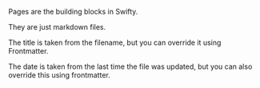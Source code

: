 Pages are the building blocks in Swifty.

They are just markdown files.

The title is taken from the filename, but you can override it using Frontmatter.

The date is taken from the last time the file was updated, but you can also override this using frontmatter.